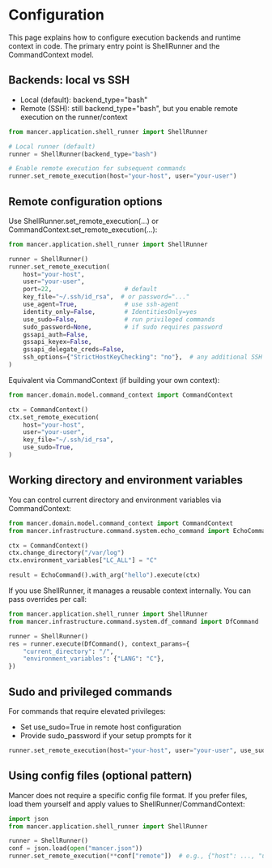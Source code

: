 # Configuration

This page explains how to configure execution backends and runtime context in code. The primary entry point is ShellRunner and the CommandContext model.

## Backends: local vs SSH

- Local (default): backend_type="bash"
- Remote (SSH): still backend_type="bash", but you enable remote execution on the runner/context

```python
from mancer.application.shell_runner import ShellRunner

# Local runner (default)
runner = ShellRunner(backend_type="bash")

# Enable remote execution for subsequent commands
runner.set_remote_execution(host="your-host", user="your-user")
```

## Remote configuration options

Use ShellRunner.set_remote_execution(...) or CommandContext.set_remote_execution(...):

```python
from mancer.application.shell_runner import ShellRunner

runner = ShellRunner()
runner.set_remote_execution(
    host="your-host",
    user="your-user",
    port=22,                    # default
    key_file="~/.ssh/id_rsa",  # or password="..."
    use_agent=True,             # use ssh-agent
    identity_only=False,        # IdentitiesOnly=yes
    use_sudo=False,             # run privileged commands
    sudo_password=None,         # if sudo requires password
    gssapi_auth=False,
    gssapi_keyex=False,
    gssapi_delegate_creds=False,
    ssh_options={"StrictHostKeyChecking": "no"},  # any additional SSH options
)
```

Equivalent via CommandContext (if building your own context):

```python
from mancer.domain.model.command_context import CommandContext

ctx = CommandContext()
ctx.set_remote_execution(
    host="your-host",
    user="your-user",
    key_file="~/.ssh/id_rsa",
    use_sudo=True,
)
```

## Working directory and environment variables

You can control current directory and environment variables via CommandContext:

```python
from mancer.domain.model.command_context import CommandContext
from mancer.infrastructure.command.system.echo_command import EchoCommand

ctx = CommandContext()
ctx.change_directory("/var/log")
ctx.environment_variables["LC_ALL"] = "C"

result = EchoCommand().with_arg("hello").execute(ctx)
```

If you use ShellRunner, it manages a reusable context internally. You can pass overrides per call:

```python
from mancer.application.shell_runner import ShellRunner
from mancer.infrastructure.command.system.df_command import DfCommand

runner = ShellRunner()
res = runner.execute(DfCommand(), context_params={
    "current_directory": "/",
    "environment_variables": {"LANG": "C"},
})
```

## Sudo and privileged commands

For commands that require elevated privileges:

- Set use_sudo=True in remote host configuration
- Provide sudo_password if your setup prompts for it

```python
runner.set_remote_execution(host="your-host", user="your-user", use_sudo=True, sudo_password="***")
```

## Using config files (optional pattern)

Mancer does not require a specific config file format. If you prefer files, load them yourself and apply values to ShellRunner/CommandContext:

```python
import json
from mancer.application.shell_runner import ShellRunner

runner = ShellRunner()
conf = json.load(open("mancer.json"))
runner.set_remote_execution(**conf["remote"])  # e.g., {"host": ..., "user": ..., "key_file": ...}
```
